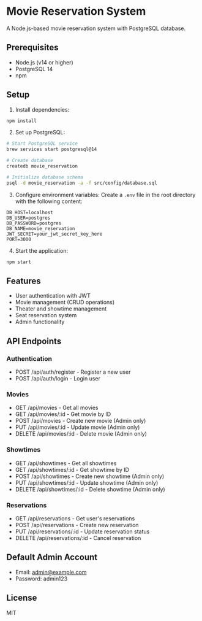 # Movie Reservation System

A Node.js-based movie reservation system with PostgreSQL database.

## Prerequisites

- Node.js (v14 or higher)
- PostgreSQL 14
- npm

## Setup

1. Install dependencies:

```bash
npm install
```

2. Set up PostgreSQL:

```bash
# Start PostgreSQL service
brew services start postgresql@14

# Create database
createdb movie_reservation

# Initialize database schema
psql -d movie_reservation -a -f src/config/database.sql
```

3. Configure environment variables:
   Create a `.env` file in the root directory with the following content:

```
DB_HOST=localhost
DB_USER=postgres
DB_PASSWORD=postgres
DB_NAME=movie_reservation
JWT_SECRET=your_jwt_secret_key_here
PORT=3000
```

4. Start the application:

```bash
npm start
```

## Features

- User authentication with JWT
- Movie management (CRUD operations)
- Theater and showtime management
- Seat reservation system
- Admin functionality

## API Endpoints

### Authentication

- POST /api/auth/register - Register a new user
- POST /api/auth/login - Login user

### Movies

- GET /api/movies - Get all movies
- GET /api/movies/:id - Get movie by ID
- POST /api/movies - Create new movie (Admin only)
- PUT /api/movies/:id - Update movie (Admin only)
- DELETE /api/movies/:id - Delete movie (Admin only)

### Showtimes

- GET /api/showtimes - Get all showtimes
- GET /api/showtimes/:id - Get showtime by ID
- POST /api/showtimes - Create new showtime (Admin only)
- PUT /api/showtimes/:id - Update showtime (Admin only)
- DELETE /api/showtimes/:id - Delete showtime (Admin only)

### Reservations

- GET /api/reservations - Get user's reservations
- POST /api/reservations - Create new reservation
- PUT /api/reservations/:id - Update reservation status
- DELETE /api/reservations/:id - Cancel reservation

## Default Admin Account

- Email: admin@example.com
- Password: admin123

## License

MIT

